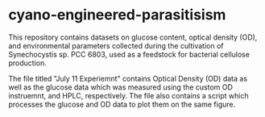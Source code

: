 # cyano-engineered-parasitisism
This repository contains datasets on glucose content, optical density (OD), and environmental parameters collected during the cultivation of Synechocystis sp. PCC 6803, used as a feedstock for bacterial cellulose production.

The file titled "July 11 Experiemnt" contains Optical Density (OD) data as well as the glucose data which was measured using the custom OD instruemnt, and HPLC, respectively. The file also contains a script which processes the glucose and OD data to plot them on the same figure. 
